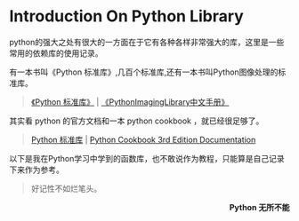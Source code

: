 # Introduction On Python Library


python的强大之处有很大的一方面在于它有各种各样非常强大的库，这里是一些常用的依赖库的使用记录。

有一本书叫《Python 标准库》,几百个标准库,还有一本书叫Python图像处理的标准库。
> [《Python 标准库》](others/python标准库.pdf) | [《PythonImagingLibrary中文手册》](others/PythonImagingLibrary中文手册.pdf)

其实看 python 的官方文档和一本 python cookbook ，就已经很足够了。
> [Python 标准库](https://docs.python.org/zh-cn/2.7/library/index.html) | [Python Cookbook 3rd Edition Documentation](https://python-cookbook.readthedocs.io/zh_CN/latest/index.html)

以下是我在Python学习中学到的函数库，也不敢说作为教程，只能算是自己记录下来作为参考。  

> 好记性不如烂笔头。

<div style="text-align: right;"><strong>Python 无所不能</strong> </div> 
